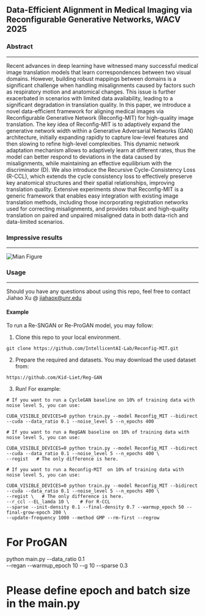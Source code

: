 ## Data-Efficient Alignment in Medical Imaging via Reconfigurable Generative Networks, WACV 2025


### Abstract

---
Recent advances in deep learning have witnessed many successful medical image translation models that learn correspondences between two visual domains. However, building robust mappings between domains is a significant challenge when handling misalignments caused by factors such as respiratory motion and anatomical changes. This issue is further exacerbated in scenarios with limited data availability, leading to a significant degradation in translation quality. In this paper, we introduce a novel data-efficient framework for aligning medical images via Reconfigurable Generative Network (Reconfig-MIT) for high-quality image translation. The key idea of Reconfig-MIT is to adaptively expand the generative network width within a Generative Adversarial Networks (GAN) architecture, initially expanding rapidly to capture low-level features and then slowing to refine high-level complexities. This dynamic network adaptation mechanism allows to adaptively learn at different rates, thus the model can better respond to deviations in the data caused by misalignments, while maintaining an effective equilibrium with the discriminator (D). We also introduce the Recursive Cycle-Consistency Loss (R-CCL), which extends the cycle consistency loss to effectively preserve key anatomical structures and their spatial relationships, improving translation quality. Extensive experiments show that Reconfig-MIT is a generic framework that enables easy integration with existing image translation methods, including those incorporating registration networks used for correcting misalignments, and provides robust and high-quality translation on paired and unpaired misaligned data in both data-rich and data-limited scenarios.


### Impressive results

---
![Mian Figure](./figure/DF.png "Main Figure")

### Usage

---
Should you have any questions about using this repo, feel free to contact Jiahao Xu @ jiahaox@unr.edu

#### Example

To run a Re-SNGAN or Re-ProGAN model, you may follow:
1. Clone this repo to your local environment.
```
git clone https://github.com/IntellicentAI-Lab/Reconfig-MIT.git
```
2. Prepare the required and datasets. You may download the used dataset from: 
```
https://github.com/Kid-Liet/Reg-GAN
```
3. Run! For example:
```
# If you want to run a CycleGAN baseline on 10% of training data with noise level 5, you can use:

CUDA_VISIBLE_DEVICES=0 python train.py --model Reconfig_MIT --bidirect --cuda --data_ratio 0.1 --noise_level 5 --n_epochs 400

# If you want to run a RegGAN baseline on 10% of training data with noise level 5, you can use:

CUDA_VISIBLE_DEVICES=0 python train.py --model Reconfig_MIT --bidirect --cuda --data_ratio 0.1 --noise_level 5 --n_epochs 400 \
--regist   # The only difference is here.

# If you want to run a Reconfig-MIT  on 10% of training data with noise level 5, you can use:

CUDA_VISIBLE_DEVICES=0 python train.py --model Reconfig_MIT --bidirect --cuda --data_ratio 0.1 --noise_level 5 --n_epochs 400 \
--regist \   # The only difference is here.
--r_ccl --EL_lamda 10 \    # For R-CCL
--sparse --init-density 0.1 --final-density 0.7 --warmup_epoch 50 --final-grow-epoch 200 \
--update-frequency 1000 --method GMP --rm-first --regrow

```



# For ProGAN
python main.py --data_ratio 0.1 \
--regan --warmup_epoch 10 --g 10 --sparse 0.3 
# Please define epoch and batch size in the main.py